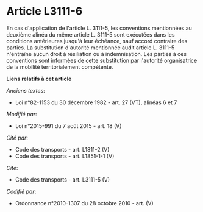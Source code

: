 # Article L3111-6

En cas d'application de l'article L. 3111-5, les conventions mentionnées au deuxième alinéa du même article L. 3111-5 sont
exécutées dans les conditions antérieures jusqu'à leur échéance, sauf accord contraire des parties. La substitution
d'autorité mentionnée audit article L. 3111-5 n'entraîne aucun droit à résiliation ou à indemnisation. Les parties à ces
conventions sont informées de cette substitution par l'autorité organisatrice de la mobilité territorialement compétente.

**Liens relatifs à cet article**

_Anciens textes_:

  - Loi n°82-1153 du 30 décembre 1982 - art. 27 (VT), alinéas 6 et 7

_Modifié par_:

  - Loi n°2015-991 du 7 août 2015 - art. 18 (V)

_Cité par_:

  - Code des transports - art. L1811-2 (V)
  - Code des transports - art. L1851-1-1 (V)

_Cite_:

  - Code des transports - art. L3111-5 (V)

_Codifié par_:

  - Ordonnance n°2010-1307 du 28 octobre 2010 - art. (V)

